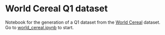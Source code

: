 # World Cereal Q1 dataset

Notebook for the generation of a Q1 dataset from the [World Cereal](https://zenodo.org/records/7593734) dataset. Go to [world_cereal.ipynb](./world_cereal.ipynb) to start.

